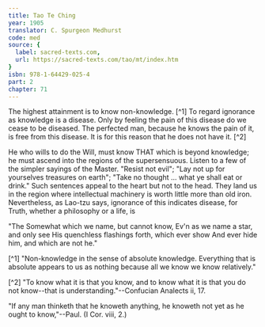 ```yaml
---
title: Tao Te Ching
year: 1905
translator: C. Spurgeon Medhurst
code: med
source: {
  label: sacred-texts.com,
  url: https://sacred-texts.com/tao/mt/index.htm
}
isbn: 978-1-64429-025-4
part: 2
chapter: 71
---
```

The highest attainment is to know non-knowledge. [^1] To regard ignorance as knowledge is a disease. Only by feeling the pain of this disease do we cease to be diseased. The perfected man, because he knows the pain of it, is free from this disease. It is for this reason that he does not have it. [^2]

He who wills to do the Will, must know THAT which is beyond knowledge; he must ascend into the regions of the supersensuous. Listen to a few of the simpler sayings of the Master. "Resist not evil"; "Lay not up for yourselves treasures on earth"; "Take no thought ... what ye shall eat or drink." Such sentences appeal to the heart but not to the head. They land us in the region where intellectual machinery is worth little more than old iron. Nevertheless, as Lao-tzu says, ignorance of this indicates disease, for Truth, whether a philosophy or a life, is

"The Somewhat which we name, but cannot know,
Ev'n as we name a star, and only see
His quenchless flashings forth, which ever show
And ever hide him, and which are not he."



[^1] "Non-knowledge in the sense of absolute knowledge. Everything that is absolute appears to us as nothing because all we know we know relatively."

[^2] "To know what it is that you know, and to know what it is that you do not know--that is understanding."--Confucian Analects ii, 17.

"If any man thinketh that he knoweth anything, he knoweth not yet as he ought to know,"--Paul. (I Cor. viii, 2.)